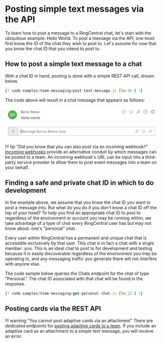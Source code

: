 # Posting simple text messages via the API

To learn how to post a message to a RingCentral chat, let's start with the ubiquitous example: Hello World. To post a message via the API, one must first know the ID of the chat they wish to post to. Let's assume for now that you know the chat ID that you intend to post to.

## How to post a simple text message to a chat

With a chat ID in hand, posting is done with a simple REST API call, shown below.

```javascript
{! code-samples/team-messaging/post-text-message.js [ln:35-] !}
```

The code above will result in a chat message that appears as follows:

<img src="./simple-text-message.png" class="img-fluid">

!!! tip "Did you know that you can also post via an incoming webhook?"
    [Incoming webhooks](../incoming-webhooks/webhook-creation/) provide an alternative conduit by which messages can be posted to a team. An incoming webhook's URL can be input into a third-party service provider to allow them to post event messages into a team on your behalf.

## Finding a safe and private chat ID in which to do development

In the example above, we assume that you know the chat ID you want to post a message into. But what do you do if you don't know a chat ID off the top of your head? To help you find an appropriate chat ID to post to regardless of the environment or account you may be running within, we take advantage of a type of chat every RingCentral user has but may not know about: one's "personal" chat.

Every user within RingCentral has a permanent and unique chat that is accessible exclusively by that user. This chat is in fact a chat with a single member: you. This is an ideal chat to post to for development and testing because it is easily discoverable regardless of the environment you may be operating in, and any messaging traffic you generate there will not interfere with anyone else.

The code sample below queries the Chats endpoint for the chat of type "Personal." The chat ID associated with that chat will be found in the response. 

```javascript
{! code-samples/team-messaging/get-personal-chat.js [ln:12-] !}
```

## Posting cards via the REST API

!!! warning "You cannot post adaptive cards via an attachment"
    There are dedicated endpoints for [posting adaptive cards to a team](./cards/). If you include an adaptive card as an attachment to a simple text message, you will receive an error. 
